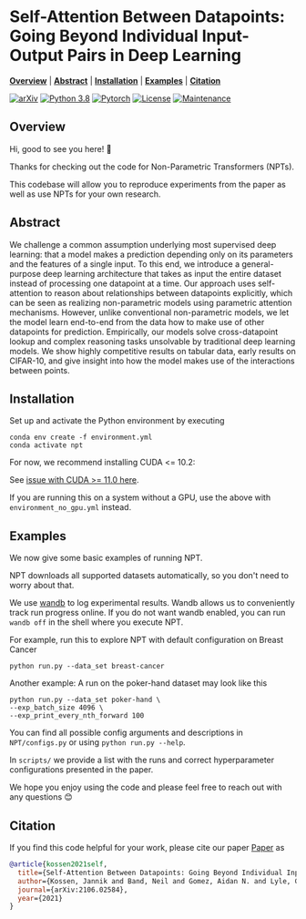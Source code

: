 # Self-Attention Between Datapoints: Going Beyond Individual Input-Output Pairs in Deep Learning

  **[Overview](#overview)**
| **[Abstract](#abstract)**
| **[Installation](#installation)**
| **[Examples](#examples)**
| **[Citation](#citation)**

[![arXiv](https://img.shields.io/badge/arXiv-2106.02584-b31b1b.svg)](https://arxiv.org/abs/2106.02584)
[![Python 3.8](https://img.shields.io/badge/python-3.8-blue.svg)](https://www.python.org/downloads/release/python-380/)
[![Pytorch](https://img.shields.io/badge/Pytorch-1.7-red.svg)](https://shields.io/)
[![License](https://img.shields.io/badge/License-Apache%202.0-blue.svg)](https://opensource.org/licenses/Apache-2.0)
[![Maintenance](https://img.shields.io/badge/Maintained%3F-yes-green.svg)](https://GitHub.com/Naereen/StrapDown.js/graphs/commit-activity)


## Overview

Hi, good to see you here! 👋

Thanks for checking out the code for Non-Parametric Transformers (NPTs).

This codebase will allow you to reproduce experiments from the paper as well as use NPTs for your own research.

## Abstract

We challenge a common assumption underlying most supervised deep learning: that a model makes a prediction depending only on its parameters and the features of a single input. To this end, we introduce a general-purpose deep learning architecture that takes as input the entire dataset instead of processing one datapoint at a time. Our approach uses self-attention to reason about relationships between datapoints explicitly, which can be seen as realizing non-parametric models using parametric attention mechanisms. However, unlike conventional non-parametric models, we let the model learn end-to-end from the data how to make use of other datapoints for prediction. Empirically, our models solve cross-datapoint lookup and complex reasoning tasks unsolvable by traditional deep learning models. We show highly competitive results on tabular data, early results on CIFAR-10, and give insight into how the model makes use of the interactions between points.

## Installation

Set up and activate the Python environment by executing

```
conda env create -f environment.yml
conda activate npt
```

For now, we recommend installing CUDA <= 10.2:

See [issue with CUDA >= 11.0 here](https://github.com/pytorch/pytorch/issues/47908).
 
If you are running this on a system without a GPU, use the above with `environment_no_gpu.yml` instead.

## Examples

We now give some basic examples of running NPT.

NPT downloads all supported datasets automatically, so you don't need to worry about that.

We use [wandb](http://wandb.com/) to log experimental results.
Wandb allows us to conveniently track run progress online.
If you do not want wandb enabled, you can run `wandb off` in the shell where you execute NPT.

For example, run this to explore NPT with default configuration on Breast Cancer

```
python run.py --data_set breast-cancer
```

Another example: A run on the poker-hand dataset may look like this

```
python run.py --data_set poker-hand \
--exp_batch_size 4096 \
--exp_print_every_nth_forward 100
```

You can find all possible config arguments and descriptions in `NPT/configs.py` or using `python run.py --help`.

In `scripts/` we provide a list with the runs and correct hyperparameter configurations presented in the paper.

We hope you enjoy using the code and please feel free to reach out with any questions 😊


## Citation

If you find this code helpful for your work, please cite our paper
[Paper](https://arxiv.org/abs/2106.02584) as

```bibtex
@article{kossen2021self,
  title={Self-Attention Between Datapoints: Going Beyond Individual Input-Output Pairs in Deep Learning},
  author={Kossen, Jannik and Band, Neil and Gomez, Aidan N. and Lyle, Clare and Rainforth, Tom and Gal, Yarin},
  journal={arXiv:2106.02584},
  year={2021}
}
```

